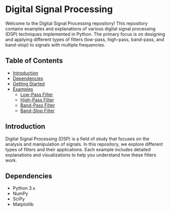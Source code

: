 # Digital Signal Processing

Welcome to the Digital Signal Processing repository! This repository contains examples and explanations of various digital signal processing (DSP) techniques implemented in Python. The primary focus is on designing and applying different types of filters (low-pass, high-pass, band-pass, and band-stop) to signals with multiple frequencies.

## Table of Contents

- [Introduction](#introduction)
- [Dependencies](#dependencies)
- [Getting Started](#getting-started)
- [Examples](#examples)
  - [Low-Pass Filter](#low-pass-filter)
  - [High-Pass Filter](#high-pass-filter)
  - [Band-Pass Filter](#band-pass-filter)
  - [Band-Stop Filter](#band-stop-filter)

## Introduction

Digital Signal Processing (DSP) is a field of study that focuses on the analysis and manipulation of signals. In this repository, we explore different types of filters and their applications. Each example includes detailed explanations and visualizations to help you understand how these filters work.

## Dependencies

- Python 3.x
- NumPy
- SciPy
- Matplotlib
